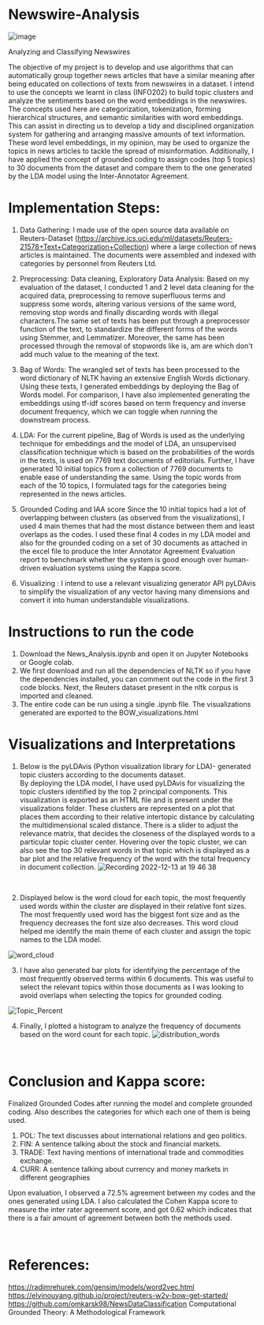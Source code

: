 # Newswire-Analysis
![image](https://user-images.githubusercontent.com/43926813/207499689-4f4f0ee7-3563-46eb-9b94-9b117abfc1a9.png)


Analyzing and Classifying Newswires 

The objective of my project is to develop and use algorithms that can automatically group together news articles that have a similar meaning after being educated on collections of texts from newswires in a dataset.
I intend to use the concepts we learnt in class (INFO202) to build topic clusters and analyze the sentiments based on the word embeddings in the newswires. The concepts used here are categorization, tokenization, forming hierarchical structures, and semantic similarities with word embeddings. This can assist in directing us to develop a tidy and disciplined organization system for gathering and arranging massive amounts of text information. These word level embeddings, in my opinion, may be used to organize the topics in news articles to tackle the spread of misinformation. Additionally, I have applied the concept of grounded coding to assign codes (top 5 topics) to 30 documents from the dataset and compare them to the one generated by the LDA model using the Inter-Annotator Agreement.

# Implementation Steps:

1. Data Gathering: 
I made use of the open source data available on Reuters-Dataset (https://archive.ics.uci.edu/ml/datasets/Reuters-21578+Text+Categorization+Collection) where a large collection of news articles is maintained. The documents were assembled and indexed with categories by personnel from Reuters Ltd.

2. Preprocessing: 
Data cleaning, Exploratory Data Analysis: Based on my evaluation of the dataset, I conducted 1 and 2 level data cleaning for the acquired data, preprocessing to remove superfluous terms and suppress some words, altering various versions of the same word, removing stop words and finally discarding words with illegal characters.The same set of texts has been put through a preprocessor function of the text, to standardize the different forms of the words using Stemmer, and Lemmatizer. Moreover, the same has been processed through the removal of stopwords like is, am are which don't add much value to the meaning of the text.

3. Bag of Words:
The wrangled set of texts has been processed to the word dictionary of NLTK having an extensive English Words dictionary. Using these texts, I generated embeddings by deploying the Bag of Words model. For comparison, I have also implemented generating the embeddings using tf-idf scores based on term frequency and inverse document frequency, which we can toggle when running the downstream process.

4. LDA: 
For the current pipeline, Bag of Words is used as the underlying technique for embeddings and the model of LDA, an unsupervised classification technique which is based on the probabilities of the words in the texts, is used on 7769 text documents of editorials.
Further, I have generated 10 initial topics from a collection of 7769 documents to enable ease of understanding the same.
Using the topic words from each of the 10 topics, I formulated tags for the categories being represented in the news articles.

5. Grounded Coding and IAA score
Since the 10 initial topics had a lot of overlapping between clusters (as observed from the visualizations), I used 4 main themes that had the most distance between them and least overlaps as the codes. I used these final 4 codes in my LDA model and also for the grounded coding on a set of 30 documents as attached in the excel file to produce the Inter Annotator Agreement Evaluation report to benchmark whether the system is good enough over human-driven evaluation systems using the Kappa score.

6. Visualizing : I intend to use a relevant visualizing generator API pyLDAvis to simplify the visualization of any vector having many dimensions and convert it into human understandable visualizations.

# Instructions to run the code

1. Download the News_Analysis.ipynb and open it on Jupyter Notebooks or Google colab.
2. We first download and run all the dependencies of NLTK so if you have the dependencies installed, you can comment out the code in the first 3 code blocks. Next, the Reuters dataset present in the nltk corpus is imported and cleaned.
4. The entire code can be run using a single .ipynb file. The visualizations generated are exported to the BOW_visualizations.html 

# Visualizations and Interpretations

1. Below is the pyLDAvis (Python visualization library for LDA)- generated topic clusters according to the documents dataset. <br>
By deploying the LDA model, I have used pyLDAvis for visualizing the topic clusters identified by the top 2 principal components. This visualization is exported as an HTML file and is present under the visualizations folder. These clusters are represented on a plot that places them according to their relative intertopic distance by calculating the multidimensional scaled distance. There is a slider to adjust the relevance matrix, that decides the closeness of the displayed words to a particular topic cluster center. Hovering over the topic cluster, we can also see the top 30 relevant words in that topic which is displayed as a bar plot and the relative frequency of the word with the total frequency in document collection.
![Recording 2022-12-13 at 19 46 38](https://user-images.githubusercontent.com/43926813/207500628-775404e6-82ce-4051-9914-52dbb637d9be.gif)
<br>

2. Displayed below is the word cloud for each topic, the most frequently used words within the cluster are displayed in their relative font sizes. The most frequently used word has the biggest font size and as the frequency decreases the font size also decreases. This word cloud helped me identify the main theme of each cluster and assign the topic names to the LDA model.

![word_cloud](https://user-images.githubusercontent.com/43926813/207500179-d0c083f1-d9b3-437c-b287-b17d3d82039e.png)
<br>

3. I have also generated bar plots for identifying the percentage of the most frequently observed terms within 6 documents. This was useful to select the relevant topics within those documents as I was looking to avoid overlaps when selecting the topics for grounded coding.

![Topic_Percent](https://user-images.githubusercontent.com/43926813/207500230-86b9f10a-29ef-4092-91d8-4e4ee0f2d1ce.png)
<br>

4. Finally, I plotted a histogram to analyze the frequency of documents based on the word count for each topic. 
![distribution_words](https://user-images.githubusercontent.com/43926813/207500239-87adea2e-bb74-4f4e-8508-85df1ade650a.png)

<br>

# Conclusion and Kappa score:

Finalized Grounded Codes after running the model and complete grounded coding. Also describes the categories for which each one of them is being used.
1. POL: 	The text discusses about international relations and geo politics.
2. FIN: 	A sentence talking about the stock and financial markets.
3. TRADE: 	Text having mentions of international trade and commodities exchange.
4. CURR: 	A sentence talking about currency and money markets in different geographies

Upon evaluation, I observed a 72.5% agreement between my codes and the ones generated using LDA. I also calculated the Cohen Kappa score to measure the inter rater agreement score, and got 0.62  which indicates that there is a fair amount of agreement between both the methods used.

<br>

# References:

https://radimrehurek.com/gensim/models/word2vec.html
https://elvinouyang.github.io/project/reuters-w2v-bow-get-started/
https://github.com/omkarsk98/NewsDataClassification
Computational Grounded Theory: A Methodological Framework

